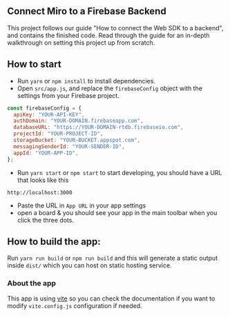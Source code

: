 ## Connect Miro to a Firebase Backend

This project follows our guide "How to connect the Web SDK to a backend", and contains the finished code. Read through the guide for an in-depth walkthrough on setting this project up from scratch.

## How to start

- Run `yarn` or `npm install` to install dependencies.
- Open `src/app.js`, and replace the `firebaseConfig` object with the settings from your Firebase project.

```js
const firebaseConfig = {
  apiKey: "YOUR-API-KEY",
  authDomain: "YOUR-DOMAIN.firebaseapp.com",
  databaseURL: "https://YOUR-DOMAIN-rtdb.firebaseio.com",
  projectId: "YOUR-PROJECT-ID",
  storageBucket: "YOUR-BUCKET.appspot.com",
  messagingSenderId: "YOUR-SENDER-ID",
  appId: "YOUR-APP-ID",
};
```

- Run `yarn start` or `npm start` to start developing, you should have a URL
  that looks like this

```
http://localhost:3000
```

- Paste the URL in `App URL` in your app settings
- open a board & you should see your app in the main toolbar when you click the
  three dots.

## How to build the app:

Run `yarn run build` or `npm run build` and this will generate a static output
inside `dist/` which you can host on static hosting service.

### About the app

This app is using [vite](https://vitejs.dev/) so you can check the documentation
if you want to modify `vite.config.js` configuration if needed.
